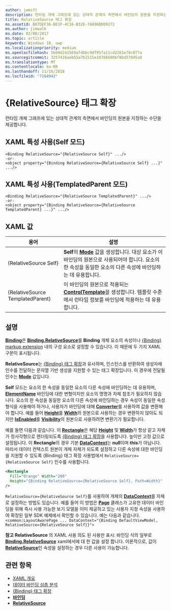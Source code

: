 ```yaml
---
author: jwmsft
description: 런타임 개체 그래프에 있는 상대적 관계의 측면에서 바인딩의 원본을 지정하는 수단을 제공합니다.
title: RelativeSource 태그 확장
ms.assetid: B87DEF36-BE1F-4C16-B32E-7A896BD09272
ms.author: jimwalk
ms.date: 02/08/2017
ms.topic: article
keywords: Windows 10, uwp
ms.localizationpriority: medium
ms.openlocfilehash: 5bb9d241569afdbbc9df95fa11cd2261e78c077a
ms.sourcegitcommit: 3257416aebb5a7b1515e107866806f8bd57845a8
ms.translationtype: MT
ms.contentlocale: ko-KR
ms.lasthandoff: 11/16/2018
ms.locfileid: "7164942"
---
```

# <a name="relativesource-markup-extension"></a>{RelativeSource} 태그 확장


런타임 개체 그래프에 있는 상대적 관계의 측면에서 바인딩의 원본을 지정하는 수단을 제공합니다.

## <a name="xaml-attribute-usage-self-mode"></a>XAML 특성 사용(Self 모드)

``` syntax
<Binding RelativeSource="{RelativeSource Self}" .../>
-or-
<object property="{Binding RelativeSource={RelativeSource Self} ...}" .../>
```

## <a name="xaml-attribute-usage-templatedparent-mode"></a>XAML 특성 사용(TemplatedParent 모드)

``` syntax
<Binding RelativeSource="{RelativeSource TemplatedParent}" .../>
-or-
<object property="{Binding RelativeSource={RelativeSource TemplatedParent} ...}" .../>
```

## <a name="xaml-values"></a>XAML 값

| 용어 | 설명 |
|------|-------------|
| {RelativeSource Self} | <strong>Self</strong>의 [<strong>Mode</strong>](https://msdn.microsoft.com/library/windows/apps/br209915) 값을 생성합니다. 대상 요소가 이 바인딩의 원본으로 사용되어야 합니다. 요소의 한 속성을 동일한 요소의 다른 속성에 바인딩하는 데 유용합니다. |
| {RelativeSource TemplatedParent} | 이 바인딩의 원본으로 적용되는 [<strong>ControlTemplate</strong>](https://msdn.microsoft.com/library/windows/apps/br209391)을 생성합니다. 템플릿 수준에서 런타임 정보를 바인딩에 적용하는 데 유용합니다. | 

## <a name="remarks"></a>설명

[**Binding**](https://msdn.microsoft.com/library/windows/apps/br209820)은 [**Binding.RelativeSource**](https://msdn.microsoft.com/library/windows/apps/br209831)를 **Binding** 개체 요소의 속성이나 [{Binding} markup extension](binding-markup-extension.md) 내의 구성 요소로 설정할 수 있습니다. 이 때문에 두 가지 XAML 구문이 표시됩니다.

**RelativeSource**는 [{Binding} 태그 확장](binding-markup-extension.md)과 유사하며,  인스턴스를 반환하여 생성자에 인수를 전달하는 문자열 기반 생성을 지원할 수 있는 태그 확장입니다. 이 경우에 전달될 인수는 [**Mode**](https://msdn.microsoft.com/library/windows/apps/br209915) 값입니다.

**Self** 모드는 요소의 한 속성을 동일한 요소의 다른 속성에 바인딩하는 데 유용하며, [**ElementName**](https://msdn.microsoft.com/library/windows/apps/br209828) 바인딩에 대한 변형이지만 요소의 명명과 자체 참조가 필요하지 않습니다. 요소의 한 속성을 동일한 요소의 다른 속성에 바인딩하는 경우 속성이 동일한 속성 형식을 사용해야 하거나, 사용자가 바인딩에 대해 [**Converter**](https://msdn.microsoft.com/library/windows/apps/br209826)를 사용하여 값을 변환해야 합니다. 예를 들어 [**Height**](/uwp/api/Windows.UI.Xaml.FrameworkElement.Height)를 [**Width**](/uwp/api/Windows.UI.Xaml.FrameworkElement.Width)의 원본으로 사용하는 경우 변환하지 않아도 되지만 [**IsEnabled**](https://msdn.microsoft.com/library/windows/apps/br209419)를 [**Visibility**](https://msdn.microsoft.com/library/windows/apps/br209006)의 원본으로 사용하려면 변환기가 필요합니다.

예를 들면 다음과 같습니다. 이 [**Rectangle**](/uwp/api/Windows.UI.Xaml.Shapes.Rectangle)은 해당 [**Height**](/uwp/api/Windows.UI.Xaml.FrameworkElement.Height) 및 [**Width**](/uwp/api/Windows.UI.Xaml.FrameworkElement.Width)가 항상 같고 자체가 정사각형으로 렌더링되도록 [{Binding} 태그 확장](binding-markup-extension.md)을 사용합니다. 높이만 고정 값으로 설정됩니다. 이 **Rectangle**의 경우 기본 [**DataContext**](https://msdn.microsoft.com/library/windows/apps/br208713)는 **null**이며 **this**가 아닙니다. 따라서 데이터 컨텍스트 원본이 개체 자체가 되도록 설정하고 다른 속성에 대한 바인딩을 지원할 수 있도록 {Binding} 태그 확장 사용법에서 `RelativeSource={RelativeSource Self}` 인수를 사용합니다.

```XML
<Rectangle
  Fill="Orange" Width="200"
  Height="{Binding RelativeSource={RelativeSource Self}, Path=Width}"
/>
```

`RelativeSource={RelativeSource Self}`를 사용하여 개체의 [**DataContext**](https://msdn.microsoft.com/library/windows/apps/br208713)를 자체로 설정하는 방법도 있습니다.  예를 들어 이 방법은 [**Page**](https://msdn.microsoft.com/library/windows/apps/br227503) 클래스가 고유한 데이터 바인딩을 위해 즉시 사용 가능한 보기 모델을 이미 제공하고 있는 사용자 지정 속성을 사용하여 확장된 일부 SDK 예제에서 확인할 수 있습니다. 예는 다음과 같습니다. `<common:LayoutAwarePage ... DataContext="{Binding DefaultViewModel, RelativeSource={RelativeSource Self}}">`

**참고** **RelativeSource** 의 XAML 사용 의도 된 사용만 표시: 바인딩 식의 일부로 [**Binding.RelativeSource**](https://msdn.microsoft.com/library/windows/apps/br209831) xaml에서에 대 한 값을 설정 합니다. 이론적으로, 값이 [**RelativeSource**](https://msdn.microsoft.com/library/windows/apps/br209913)인 속성을 설정하는 경우 다른 사용이 가능합니다.

## <a name="related-topics"></a>관련 항목

* [XAML 개요](xaml-overview.md)
* [데이터 바인딩 심층 분석](https://msdn.microsoft.com/library/windows/apps/mt210946)
* [{Binding} 태그 확장](binding-markup-extension.md)
* [**바인딩**](https://msdn.microsoft.com/library/windows/apps/br209820)
* [**RelativeSource**](https://msdn.microsoft.com/library/windows/apps/br209913)

